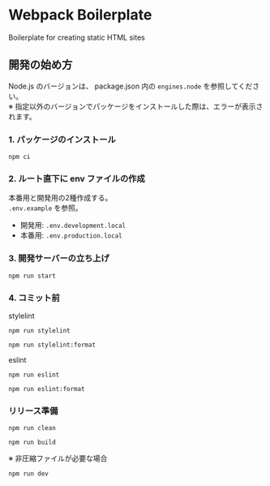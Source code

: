 # Webpack Boilerplate
Boilerplate for creating static HTML sites

## 開発の始め方
Node.js のバージョンは、 package.json 内の `engines.node` を参照してください。  
※ 指定以外のバージョンでパッケージをインストールした際は、エラーが表示されます。

### 1. パッケージのインストール  
```
npm ci
```

### 2. ルート直下に env ファイルの作成
本番用と開発用の2種作成する。  
`.env.example` を参照。

- 開発用: `.env.development.local`
- 本番用: `.env.production.local`

### 3. 開発サーバーの立ち上げ
```
npm run start
```

### 4. コミット前
stylelint

```
npm run stylelint
```

```
npm run stylelint:format
```

eslint

```
npm run eslint
```

```
npm run eslint:format
```

### リリース準備
```
npm run clean
```

```
npm run build
```

※ 非圧縮ファイルが必要な場合

```
npm run dev
```
